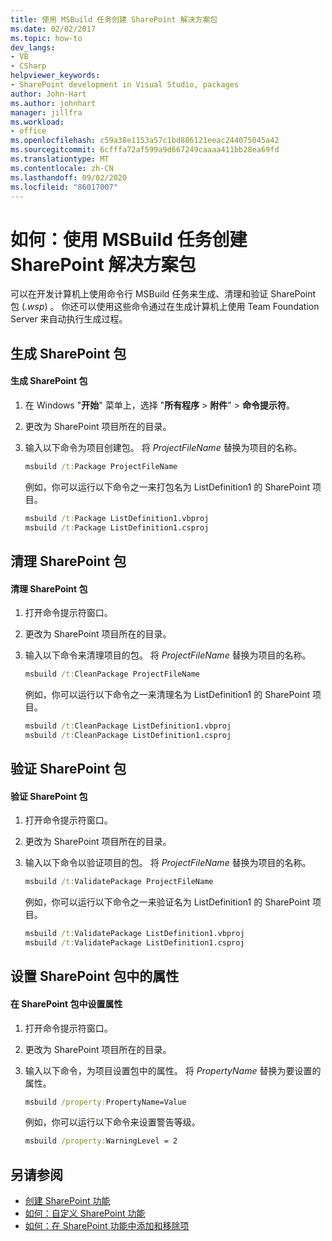 ```yaml
---
title: 使用 MSBuild 任务创建 SharePoint 解决方案包
ms.date: 02/02/2017
ms.topic: how-to
dev_langs:
- VB
- CSharp
helpviewer_keywords:
- SharePoint development in Visual Studio, packages
author: John-Hart
ms.author: johnhart
manager: jillfra
ms.workload:
- office
ms.openlocfilehash: c59a38e1153a57c1bd886121eeac244075045a42
ms.sourcegitcommit: 6cfffa72af599a9d667249caaaa411bb28ea69fd
ms.translationtype: MT
ms.contentlocale: zh-CN
ms.lasthandoff: 09/02/2020
ms.locfileid: "86017007"
---
```

# <a name="how-to-create-a-sharepoint-solution-package-by-using-msbuild-tasks"></a>如何：使用 MSBuild 任务创建 SharePoint 解决方案包
  可以在开发计算机上使用命令行 MSBuild 任务来生成、清理和验证 SharePoint 包 (*.wsp*) 。 你还可以使用这些命令通过在生成计算机上使用 Team Foundation Server 来自动执行生成过程。

## <a name="build-a-sharepoint-package"></a>生成 SharePoint 包

#### <a name="to-build-a-sharepoint-package"></a>生成 SharePoint 包

1. 在 Windows "**开始**" 菜单上，选择 "**所有程序**  >  **附件**"  >  **命令提示符**。

2. 更改为 SharePoint 项目所在的目录。

3. 输入以下命令为项目创建包。 将 *ProjectFileName* 替换为项目的名称。

    ```cmd
    msbuild /t:Package ProjectFileName
    ```

     例如，你可以运行以下命令之一来打包名为 ListDefinition1 的 SharePoint 项目。

    ```cmd
    msbuild /t:Package ListDefinition1.vbproj
    msbuild /t:Package ListDefinition1.csproj
    ```

## <a name="clean-a-sharepoint-package"></a>清理 SharePoint 包

#### <a name="to-clean-a-sharepoint-package"></a>清理 SharePoint 包

1. 打开命令提示符窗口。

2. 更改为 SharePoint 项目所在的目录。

3. 输入以下命令来清理项目的包。 将 *ProjectFileName* 替换为项目的名称。

    ```cmd
    msbuild /t:CleanPackage ProjectFileName
    ```

     例如，你可以运行以下命令之一来清理名为 ListDefinition1 的 SharePoint 项目。

    ```cmd
    msbuild /t:CleanPackage ListDefinition1.vbproj
    msbuild /t:CleanPackage ListDefinition1.csproj
    ```

## <a name="validate-a-sharepoint-package"></a>验证 SharePoint 包

#### <a name="to-validate-a-sharepoint-package"></a>验证 SharePoint 包

1. 打开命令提示符窗口。

2. 更改为 SharePoint 项目所在的目录。

3. 输入以下命令以验证项目的包。 将 *ProjectFileName* 替换为项目的名称。

    ```cmd
    msbuild /t:ValidatePackage ProjectFileName
    ```

     例如，你可以运行以下命令之一来验证名为 ListDefinition1 的 SharePoint 项目。

    ```cmd
    msbuild /t:ValidatePackage ListDefinition1.vbproj
    msbuild /t:ValidatePackage ListDefinition1.csproj
    ```

## <a name="set-properties-in-a-sharepoint-package"></a>设置 SharePoint 包中的属性

#### <a name="to-set-a-property-in-a-sharepoint-package"></a>在 SharePoint 包中设置属性

1. 打开命令提示符窗口。

2. 更改为 SharePoint 项目所在的目录。

3. 输入以下命令，为项目设置包中的属性。 将 *PropertyName* 替换为要设置的属性。

    ```cmd
    msbuild /property:PropertyName=Value
    ```

     例如，你可以运行以下命令来设置警告等级。

    ```cmd
    msbuild /property:WarningLevel = 2
    ```

## <a name="see-also"></a>另请参阅
- [创建 SharePoint 功能](../sharepoint/creating-sharepoint-features.md)
- [如何：自定义 SharePoint 功能](../sharepoint/how-to-customize-a-sharepoint-feature.md)
- [如何：在 SharePoint 功能中添加和移除项](../sharepoint/how-to-add-and-remove-items-to-sharepoint-features.md)
